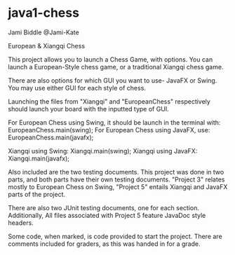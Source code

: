 # java1-chess

Jami Biddle
@Jami-Kate

European & Xiangqi Chess

This project allows you to launch a Chess Game, with options. You can launch a European-Style chess game,
or a traditional Xiangqi chess game.

There are also options for which GUI you want to use- JavaFX or Swing. You may use either GUI for each style of chess.

Launching the files from "Xiangqi" and "EuropeanChess" respectively should launch your board with the inputted type of GUI.

For European Chess using Swing, it should be launch in the terminal with: EuropeanChess.main(swing);
For European Chess using JavaFX, use: EuropeanChess.main(javafx);

Xiangqi using Swing: Xiangqi.main(swing);
Xiangqi using JavaFX: Xiangqi.main(javafx);

Also included are the two testing documents. This project was done in two parts, and both parts have their own testing documents.
"Project 3" relates mostly to European Chess on Swing, "Project 5" entails Xiangqi and JavaFX parts of the project.

There are also two JUnit testing documents, one for each section.
Additionally, All files associated with Project 5 feature JavaDoc style headers.

Some code, when marked, is code provided to start the project. There are comments included for graders,
as this was handed in for a grade.
